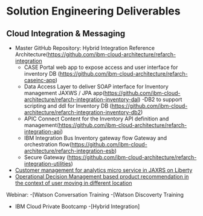 # Solution Engineering Deliverables

## Cloud Integration & Messaging

- Master GitHub Repository: Hybrid Integration Reference Architecture(https://github.com/ibm-cloud-architecture/refarch-integration
  - CASE Portal web app to expose access and user interface for inventory DB (https://github.com/ibm-cloud-architecture/refarch-caseinc-app)
  - Data Access Layer to deliver SOAP interface for Inventory management JAXWS / JPA app(https://github.com/ibm-cloud-architecture/refarch-integration-inventory-dal)
  -DB2 to support scripting and ddl for Inventory DB (https://github.com/ibm-cloud-architecture/refarch-integration-inventory-db2)
  - APIC Connect Content for the Inventory API definition and management(https://github.com/ibm-cloud-architecture/refarch-integration-api)
  - IBM Integration Bus Inventory gateway flow Gateway and orchestration flow(https://github.com/ibm-cloud-architecture/refarch-integration-esb)
  - Secure Gateway (https://github.com/ibm-cloud-architecture/refarch-integration-utilities) 
- [Customer management for analytics micro service in JAXRS on Liberty](https://github.com/ibm-cloud-architecture/refarch-integration-services)
- [Operational Decision Management based product recommendation in the context of user moving in different location](https://github.com/ibm-cloud-architecture/refarch-cognitive-prod-recommendations)

Webinar: 
-[Watson Conversation Training
-[Watson Discoverty Training

- IBM Cloud Private Bootcamp
  -[Hybrid Integration]

